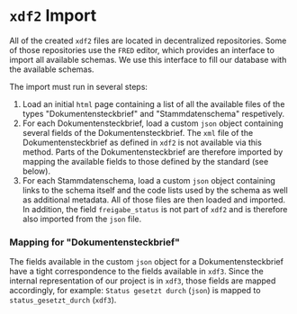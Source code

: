 # `xdf2` Import

All of the created `xdf2` files are located in decentralized repositories.
Some of those repositories use the `FRED` editor, which provides an interface to import all
available schemas. We use this interface to fill our database with the available schemas.

The import must run in several steps:

1. Load an initial `html` page containing a list of all the available files of the types "Dokumentensteckbrief" and "Stammdatenschema" respetively.
2. For each Dokumentensteckbrief, load a custom `json` object containing several fields of the Dokumentensteckbrief. The `xml` file of the Dokumentensteckbrief as defined in `xdf2` is not available via this method. Parts of the Dokumentensteckbrief are therefore imported by mapping the available fields to those defined by the standard (see below).
3. For each Stammdatenschema, load a custom `json` object containing links to the schema itself and the code lists used by the schema as well as additional metadata. All of those files are then loaded and imported. In addition, the field `freigabe_status` is not part of `xdf2` and is therefore also imported from the `json` file.

### Mapping for "Dokumentensteckbrief"

The fields available in the custom `json` object for a Dokumentensteckbrief have a tight correspondence to the fields available in `xdf3`. Since the internal representation of our project is in `xdf3`, those fields are mapped accordingly, for example:
`Status gesetzt durch` (`json`) is mapped to `status_gesetzt_durch` (`xdf3`).

